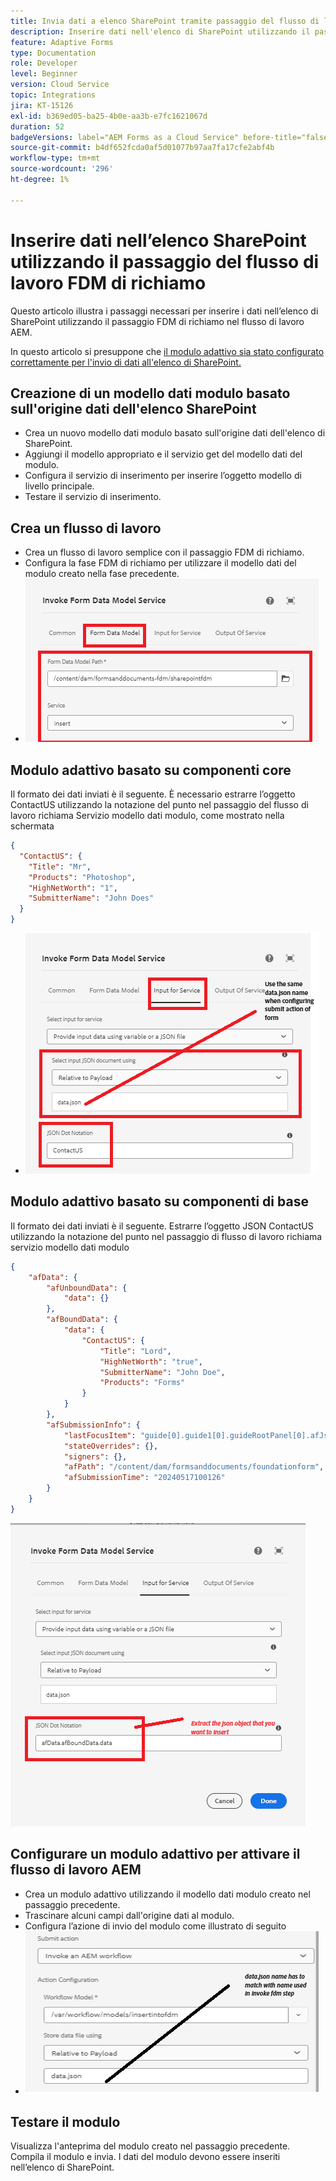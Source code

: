 ```yaml
---
title: Invia dati a elenco SharePoint tramite passaggio del flusso di lavoro
description: Inserire dati nell'elenco di SharePoint utilizzando il passaggio del flusso di lavoro FDM di richiamo
feature: Adaptive Forms
type: Documentation
role: Developer
level: Beginner
version: Cloud Service
topic: Integrations
jira: KT-15126
exl-id: b369ed05-ba25-4b0e-aa3b-e7fc1621067d
duration: 52
badgeVersions: label="AEM Forms as a Cloud Service" before-title="false"
source-git-commit: b4df652fcda0af5d01077b97aa7fa17cfe2abf4b
workflow-type: tm+mt
source-wordcount: '296'
ht-degree: 1%

---
```


# Inserire dati nell’elenco SharePoint utilizzando il passaggio del flusso di lavoro FDM di richiamo


Questo articolo illustra i passaggi necessari per inserire i dati nell’elenco di SharePoint utilizzando il passaggio FDM di richiamo nel flusso di lavoro AEM.

In questo articolo si presuppone che [il modulo adattivo sia stato configurato correttamente per l&#39;invio di dati all&#39;elenco di SharePoint.](https://experienceleague.adobe.com/docs/experience-manager-cloud-service/content/forms/adaptive-forms-authoring/authoring-adaptive-forms-core-components/create-an-adaptive-form-on-forms-cs/configure-submit-actions-core-components.html?lang=en#connect-af-sharepoint-list)


## Creazione di un modello dati modulo basato sull&#39;origine dati dell&#39;elenco SharePoint

* Crea un nuovo modello dati modulo basato sull&#39;origine dati dell&#39;elenco di SharePoint.
* Aggiungi il modello appropriato e il servizio get del modello dati del modulo.
* Configura il servizio di inserimento per inserire l’oggetto modello di livello principale.
* Testare il servizio di inserimento.


## Crea un flusso di lavoro

* Crea un flusso di lavoro semplice con il passaggio FDM di richiamo.
* Configura la fase FDM di richiamo per utilizzare il modello dati del modulo creato nella fase precedente.
* ![fdm-associato](assets/fdm-insert-1.png)

## Modulo adattivo basato su componenti core

Il formato dei dati inviati è il seguente. È necessario estrarre l’oggetto ContactUS utilizzando la notazione del punto nel passaggio del flusso di lavoro richiama Servizio modello dati modulo, come mostrato nella schermata

```json
{
  "ContactUS": {
    "Title": "Mr",
    "Products": "Photoshop",
    "HighNetWorth": "1",
    "SubmitterName": "John Does"
  }
}
```


* ![map-input-parameters](assets/fdm-insert-2.png)


## Modulo adattivo basato su componenti di base

Il formato dei dati inviati è il seguente. Estrarre l’oggetto JSON ContactUS utilizzando la notazione del punto nel passaggio di flusso di lavoro richiama servizio modello dati modulo

```json
{
    "afData": {
        "afUnboundData": {
            "data": {}
        },
        "afBoundData": {
            "data": {
                "ContactUS": {
                    "Title": "Lord",
                    "HighNetWorth": "true",
                    "SubmitterName": "John Doe",
                    "Products": "Forms"
                }
            }
        },
        "afSubmissionInfo": {
            "lastFocusItem": "guide[0].guide1[0].guideRootPanel[0].afJsonSchemaRoot[0]",
            "stateOverrides": {},
            "signers": {},
            "afPath": "/content/dam/formsanddocuments/foundationform",
            "afSubmissionTime": "20240517100126"
        }
    }
}
```

![modulo basato su Foundation](assets/foundation-based-form.png)

## Configurare un modulo adattivo per attivare il flusso di lavoro AEM

* Crea un modulo adattivo utilizzando il modello dati modulo creato nel passaggio precedente.
* Trascinare alcuni campi dall&#39;origine dati al modulo.
* Configura l’azione di invio del modulo come illustrato di seguito
* ![submit-action](assets/configure-af.png)



## Testare il modulo

Visualizza l&#39;anteprima del modulo creato nel passaggio precedente. Compila il modulo e invia. I dati del modulo devono essere inseriti nell’elenco di SharePoint.
